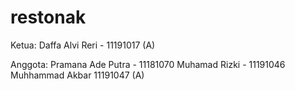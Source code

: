 # restonak

Ketua:
Daffa Alvi Reri - 11191017 (A)

Anggota:
Pramana Ade Putra - 11181070
Muhamad Rizki - 11191046
Muhhammad Akbar  11191047 (A)
